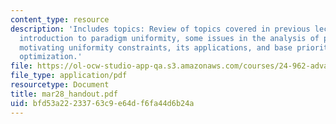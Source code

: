 ```yaml
---
content_type: resource
description: 'Includes topics: Review of topics covered in previous lecture, OO effects,
  introduction to paradigm uniformity, some issues in the analysis of paradigm uniformity,
  motivating uniformity constraints, its applications, and base priority, or global
  optimization.'
file: https://ol-ocw-studio-app-qa.s3.amazonaws.com/courses/24-962-advanced-phonology-spring-2005/bfd53a22233763c9e64df6fa44d6b24a_mar28_handout.pdf
file_type: application/pdf
resourcetype: Document
title: mar28_handout.pdf
uid: bfd53a22-2337-63c9-e64d-f6fa44d6b24a
---
```

